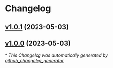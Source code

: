 # Changelog

## [v1.0.1](https://github.com/azurenoops/terraform-azurerm-overlays-app-service/tree/v1.0.1) (2023-05-03)

## [v1.0.0](https://github.com/azurenoops/terraform-azurerm-overlays-app-service/tree/v1.0.0) (2023-05-03)



\* *This Changelog was automatically generated by [github_changelog_generator](https://github.com/github-changelog-generator/github-changelog-generator)*

